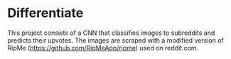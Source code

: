 # Differentiate
This project consists of a CNN that classifies images to subreddits and predicts their upvotes. The images are scraped with a modified version of RipMe (https://github.com/RipMeApp/ripme) used on reddit.com.